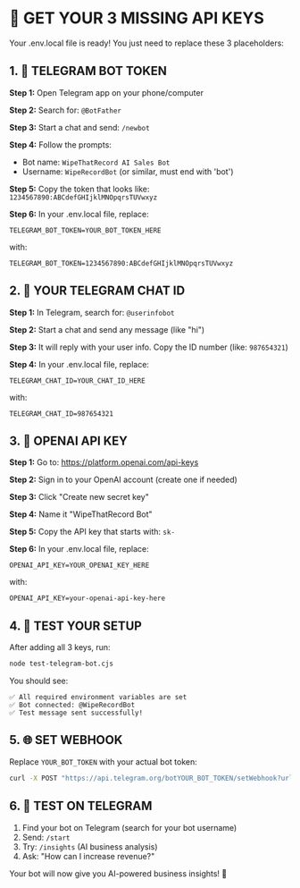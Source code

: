 # 🔑 GET YOUR 3 MISSING API KEYS

Your .env.local file is ready! You just need to replace these 3 placeholders:

## 1. 🤖 TELEGRAM BOT TOKEN

**Step 1:** Open Telegram app on your phone/computer

**Step 2:** Search for: `@BotFather`

**Step 3:** Start a chat and send: `/newbot`

**Step 4:** Follow the prompts:
- Bot name: `WipeThatRecord AI Sales Bot` 
- Username: `WipeRecordBot` (or similar, must end with 'bot')

**Step 5:** Copy the token that looks like: `1234567890:ABCdefGHIjklMNOpqrsTUVwxyz`

**Step 6:** In your .env.local file, replace:
```
TELEGRAM_BOT_TOKEN=YOUR_BOT_TOKEN_HERE
```
with:
```
TELEGRAM_BOT_TOKEN=1234567890:ABCdefGHIjklMNOpqrsTUVwxyz
```

## 2. 📱 YOUR TELEGRAM CHAT ID

**Step 1:** In Telegram, search for: `@userinfobot`

**Step 2:** Start a chat and send any message (like "hi")

**Step 3:** It will reply with your user info. Copy the ID number (like: `987654321`)

**Step 4:** In your .env.local file, replace:
```
TELEGRAM_CHAT_ID=YOUR_CHAT_ID_HERE
```
with:
```
TELEGRAM_CHAT_ID=987654321
```

## 3. 🧠 OPENAI API KEY

**Step 1:** Go to: https://platform.openai.com/api-keys

**Step 2:** Sign in to your OpenAI account (create one if needed)

**Step 3:** Click "Create new secret key"

**Step 4:** Name it "WipeThatRecord Bot" 

**Step 5:** Copy the API key that starts with: `sk-`

**Step 6:** In your .env.local file, replace:
```
OPENAI_API_KEY=YOUR_OPENAI_KEY_HERE
```
with:
```
OPENAI_API_KEY=your-openai-api-key-here
```

## 4. 🧪 TEST YOUR SETUP

After adding all 3 keys, run:
```bash
node test-telegram-bot.cjs
```

You should see:
```
✅ All required environment variables are set
✅ Bot connected: @WipeRecordBot
✅ Test message sent successfully!
```

## 5. 🌐 SET WEBHOOK

Replace `YOUR_BOT_TOKEN` with your actual bot token:
```bash
curl -X POST "https://api.telegram.org/botYOUR_BOT_TOKEN/setWebhook?url=https://wipethatrecord.com/api/telegram-bot"
```

## 6. 🎉 TEST ON TELEGRAM

1. Find your bot on Telegram (search for your bot username)
2. Send: `/start`
3. Try: `/insights` (AI business analysis)
4. Ask: "How can I increase revenue?"

Your bot will now give you AI-powered business insights! 🚀 
